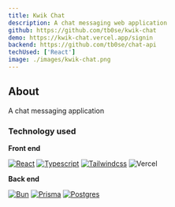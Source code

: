 ```yaml
---
title: Kwik Chat
description: A chat messaging web application
github: https://github.com/tb0se/kwik-chat
demo: https://kwik-chat.vercel.app/signin
backend: https://github.com/tb0se/chat-api
techUsed: ['React']
image: ./images/kwik-chat.png
---
```


## About

A chat messaging application 

### Technology used

**Front end**

[![React][react]][react-url]
[![Typescript][typescript]][typescript-url]
[![Tailwindcss][tailwindcss]][tailwindcss-url]
![Vercel][vercel]

**Back end**

[![Bun][bun]][bun-url]
[![Prisma][prisma]][prisma-url]
[![Postgres][postgres]][postgres-url]


[vercel]: https://img.shields.io/badge/vercel-%23000000.svg?style=for-the-badge&logo=vercel&logoColor=white

[typescript]: https://img.shields.io/badge/TypeScript-007ACC?style=for-the-badge&logo=typescript&logoColor=white
[typescript-url]: https://www.typescriptlang.org/

[react]: https://img.shields.io/badge/React-20232A?style=for-the-badge&logo=react&logoColor=61DAFB
[react-url]: https://react.dev/

[tailwindcss]: https://img.shields.io/badge/Tailwind_CSS-38B2AC?style=for-the-badge&logo=tailwind-css&logoColor=white
[tailwindcss-url]: https://tailwindcss.com/

[Bun]: https://img.shields.io/badge/Bun-%23000000.svg?style=for-the-badge&logo=bun&logoColor=white
[bun-url]: [bun-url]

[postgres]: https://img.shields.io/badge/postgres-%23316192.svg?style=for-the-badge&logo=postgresql&logoColor=white
[postgres-url]: https://www.postgresql.org/

[prisma]: https://img.shields.io/badge/Prisma-3982CE?style=for-the-badge&logo=Prisma&logoColor=white
[prisma-url]: https://www.prisma.io/